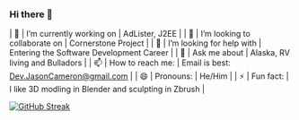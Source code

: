 ### Hi there 👋

<!--
**WebDevJasonCameron/WebDevJasonCameron** is a ✨ _special_ ✨ repository because its `README.md` (this file) appears on your GitHub profile.

Here are some ideas to get you started:
-->


|  🔭  |  I’m currently working on       |  AdLister, J2EE                                        |
|  👯  |  I’m looking to collaborate on  |  Cornerstone Project                                   |
|  🤔  |  I’m looking for help with      |  Entering the Software Development Career              |
|  💬  |  Ask me about                   |  Alaska, RV living and Bulladors                       |
|  📫  |  How to reach me:               |  Email is best: Dev.JasonCameron@gmail.com             |
|  😄  |  Pronouns:                      |  He/Him                                                |
|  ⚡  |  Fun fact:                       |  I like 3D modling in Blender and sculpting in Zbrush  |

[![GitHub Streak](http://github-readme-streak-stats.herokuapp.com?user=WebDevJasonCameron&theme=highcontrast&hide_border=true&date_format=M%20j%5B%2C%20Y%5D)](https://git.io/streak-stats)
